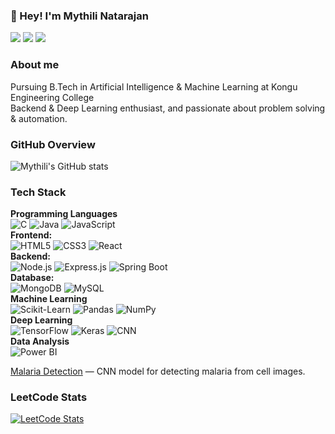 ### 👋 Hey! I'm Mythili Natarajan

[![](https://img.shields.io/badge/Resume%20-%20green?style=flat)](https://mythili2005.github.io/mythili2005/)
[![](https://img.shields.io/badge/LinkedIn%20-%20gray?style=flat)](https://www.linkedin.com/in/mythili-natarajan-89a380259/)
[![](https://img.shields.io/badge/Email%20-%20darkblue?style=flat)](mailto:mythilinatarajan159@gmail.com)



### About me
Pursuing B.Tech in Artificial Intelligence & Machine Learning at Kongu Engineering College  
Backend & Deep Learning enthusiast, and passionate about problem solving & automation.


### GitHub Overview

![Mythili's GitHub stats](https://github-readme-stats.vercel.app/api?username=mythili2005&show_icons=true)


### Tech Stack

**Programming Languages**   
![C](https://img.shields.io/badge/-C-00599C?logo=c&logoColor=white)
![Java](https://img.shields.io/badge/-Java-ED8B00?logo=openjdk&logoColor=white)
![JavaScript](https://img.shields.io/badge/-JavaScript-F7DF1E?logo=javascript&logoColor=black)  
**Frontend:**  
![HTML5](https://img.shields.io/badge/-HTML5-E34F26?logo=html5&logoColor=white)
![CSS3](https://img.shields.io/badge/-CSS3-1572B6?logo=css3&logoColor=white)
![React](https://img.shields.io/badge/-React-61DAFB?logo=react&logoColor=black)  
**Backend:**  
![Node.js](https://img.shields.io/badge/-Node.js-3C873A?logo=node.js&logoColor=white) 
![Express.js](https://img.shields.io/badge/-Express.js-303030?logo=express&logoColor=white)
![Spring Boot](https://img.shields.io/badge/-Spring%20Boot-6DB33F?logo=springboot&logoColor=white)  
**Database:**  
![MongoDB](https://img.shields.io/badge/-MongoDB-4DB33D?logo=mongodb&logoColor=white)
![MySQL](https://img.shields.io/badge/-MySQL-00618A?logo=mysql&logoColor=white)  
**Machine Learning**  
![Scikit-Learn](https://img.shields.io/badge/-Scikit--Learn-F7931E?logo=scikitlearn&logoColor=white)
![Pandas](https://img.shields.io/badge/-Pandas-1E1E3F?logo=pandas&logoColor=white)
![NumPy](https://img.shields.io/badge/-NumPy-4D77CF?logo=numpy&logoColor=white)  
**Deep Learning**  
![TensorFlow](https://img.shields.io/badge/-TensorFlow-FF8C42?logo=tensorflow&logoColor=white)
![Keras](https://img.shields.io/badge/-Keras-EB1B24?logo=keras&logoColor=white)
![CNN](https://img.shields.io/badge/-CNNs-FF8C42?logo=tensorflow&logoColor=white)  
**Data Analysis**  
![Power BI](https://img.shields.io/badge/-Power%20BI-F2C811?logo=powerbi&logoColor=black)



[Malaria Detection](https://github.com/mythili2005/Malaria-prediction-using-deep-learning) — CNN model for detecting malaria from cell images.


### LeetCode Stats
  
[![LeetCode Stats](https://leetcard.jacoblin.cool/Mythili_N?&font=Montserrat&ext)](https://leetcode.com/Mythili_N/)
